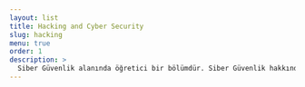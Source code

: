 ```yaml
---
layout: list
title: Hacking and Cyber Security
slug: hacking
menu: true
order: 1
description: >
  Siber Güvenlik alanında öğretici bir bölümdür. Siber Güvenlik hakkındaki detayları ve dersleri aşağıdaki başlıklara tıklayarak öğrenebilirsiniz.
---
```

